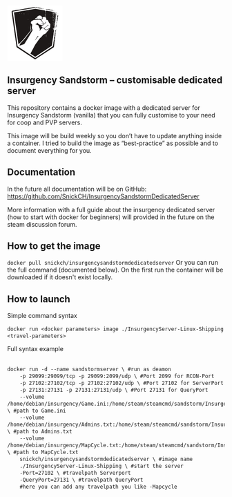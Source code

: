 ![](https://github.com/SnickCH/InsurgencySandstormDedicatedServer/blob/master/sandstorm-logo.png)
## Insurgency Sandstorm – customisable dedicated server
This repository contains a docker image with a dedicated server for Insurgency Sandstorm (vanilla) that you can fully customise to your need for coop and PVP servers. 

This image will be build weekly so you don’t have to update anything inside a container. I tried to build the image as “best-practice” as possible and to document everything for you. 

## Documentation
In the future all documentation will be on GitHub: https://github.com/SnickCH/InsurgencySandstormDedicatedServer

More information with a full guide about the insurgency dedicated server (how to start with docker for beginners) will provided in the future on the steam discussion forum.

## How to get the image
```docker pull snickch/insurgencysandstormdedicatedserver```
Or you can run the full command (documented below). On the first run the container will be downloaded if it doesn't exist locally.

## How to launch

Simple command syntax
```
docker run <docker parameters> image ./InsurgencyServer-Linux-Shipping <travel-parameters>
```

Full syntax example
```

docker run -d --name sandstormserver \ #run as deamon
	-p 29099:29099/tcp -p 29099:2099/udp \ #Port 2099 for RCON-Port
	-p 27102:27102/tcp -p 27102:27102/udp \ #Port 27102 for ServerPort
	-p 27131:27131 -p 27131:27131/udp \ #Port 27131 for QueryPort
	--volume /home/debian/insurgency/Game.ini:/home/steam/steamcmd/sandstorm/Insurgency/Saved/Config/LinuxServer/Game.ini:ro \ #path to Game.ini
	--volume /home/debian/insurgency/Admins.txt:/home/steam/steamcmd/sandstorm/Insurgency/Saved/Config/LinuxServer/Admins.txt:ro \ #path to Admins.txt
	--volume  /home/debian/insurgency/MapCycle.txt:/home/steam/steamcmd/sandstorm/Insurgency/Config/LinuxServer/MapCycle.txt:ro \ #path to MapCycle.txt
	snickch/insurgencysandstormdedicatedserver \ #image name
	./InsurgencyServer-Linux-Shipping \ #start the server
	-Port=27102 \ #travelpath Serverport
	-QueryPort=27131 \ #travelpath QueryPort
	#here you can add any travelpath you like -Mapcycle
```


